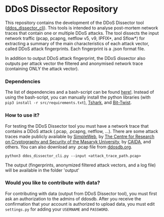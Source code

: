 # DDoS Dissector Repository

This repository contains the development of the DDoS Dissector tool ([ddos_dissector_cli](https://github.com/jjsantanna/ddosdb/blob/master/src/ddos_dissector_cli.py)). This tools is intended to analyse post-mortem network traces that contain one or multiple DDoS attacks. The tool dissects the input network traffic (pcap, pcapng, netflow v5, v9, IPFIX\*, and Sflow\*) for extracting a summary of the main characteristics of each attack vector, called DDoS attack fingerprints. Each fingerprint is a .json format file. 

In addition to output DDoS attack fingerprint, the DDoS dissector also outputs per attack vector the filtered and anonymised network trace (containing ONLY the attack vector).

### Dependencies 
The list of dependencies and a bash-script can be found [here!](https://github.com/jjsantanna/ddosdb/blob/master/src/install_dependencies.sh). Instead of using the bash-script, you can manually install the python libraries (with `pip3 install -r src/requirements.txt`), [Tshark](https://www.wireshark.org/download.html), and [Bit-Twist](https://sourceforge.net/projects/bittwist).

### How to use it?
For testing the DDoS Dissector tool you must have a network trace that contains a DDoS attack (.pcap, .pcapng, netflow, ...). There are some attack traces made publicly available by [SimpleWeb](https://www.simpleweb.org/wiki/index.php/Traces#Booters_-_An_analysis_of_DDoS-as-a-Service_Attacks), by [The Centre for Research on Cryptography and Security of the Masaryk University](https://github.com/crocs-muni/ddos-vault/blob/master/DDoSaaSTraces),  by [CAIDA](https://www.caida.org/data/passive/ddos-20070804_dataset.xml), and others. You can also download any .pcap file from [ddosdb.org](http://ddosdb.org).

`python3 ddos_dissector_cli.py --input <attack_trace_path.pcap>`

The output (fingerprints, anonymized filtered attack vectors, and a log file) will be available in the folder 'output'

### Would you like to contribute with data?
For contributing with data (output from DDoS Dissector tool), you must first ask an authorization to the admins of ddosdb. After you receive the confirmation that your account is authorized to upload data, you must edit `settings.py` for adding your `USERNAME` and `PASSWORD`.
